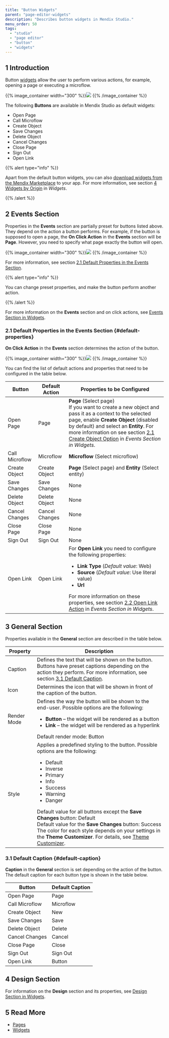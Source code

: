 ```yaml
---
title: "Button Widgets"
parent: "page-editor-widgets"
description: "Describes button widgets in Mendix Studio."
menu_order: 50
tags:
  - "studio"
  - "page editor"
  - "button"
  - "widgets"
---
```


## 1 Introduction

Button [widgets](page-editor-widgets) allow the user to perform various actions, for example, opening a page or executing a microflow.

{{% image_container width="300" %}}![](attachments/page-editor-widgets-buttons/button-widgets.png)
{{% /image_container %}}

The following **Buttons** are available in Mendix Studio as default widgets:

* Open Page
* Call Microflow
* Create Object
* Save Changes
* Delete Object
* Cancel Changes
* Close Page
* Sign Out
* Open Link

{{% alert type="info" %}}

Apart from the default button widgets, you can also [download widgets from the Mendix Marketplace](https://marketplace.mendix.com/) to your app. For more information, see section [4 Widgets by Origin](page-editor-widgets#widgets-by-origin) in *Widgets*.

{{% /alert %}}

## 2 Events Section

Properties in the **Events** section are partially preset for buttons listed above. They depend on the action a button performs. For example, if the button is supposed to open a page, the **On Click Action** in the **Events** section will be **Page**. However, you need to specify what page exactly the button will open.

{{% image_container width="300" %}}![](attachments/page-editor-widgets-buttons/events-section-page-button.png)
{{% /image_container %}}

For more information, see section [2.1 Default Properties in the Events Section](#default-properties).

{{% alert type="info" %}}

You can change preset properties, and make the button perform another action.

{{% /alert %}}

For more information on the **Events** section and on click actions, see [Events Section in Widgets](page-editor-widgets-events-section).

### 2.1 Default Properties in the Events Section {#default-properties}

**On Click Action** in the **Events** section determines the action of the button.

{{% image_container width="300" %}}![](attachments/page-editor-widgets-buttons/events-section.png)
{{% /image_container %}}

You can find the list of default actions and properties that need to be configured in the table below.

| Button         | Default Action | Properties to be Configured                                                                                                                                                                                                                                                                                                                           |
| -------------- | -------------- | ----------------------------------------------------------------------------------------------------------------------------------------------------------------------------------------------------------------------------------------------------------------------------------------------------------------------------------------------------- |
| Open Page      | Page           | **Page** (Select page) <br />If you want to create a new object and pass it as a context to the selected page, enable **Create Object** (disabled by default) and select an **Entity**. For more information on see section [2.1 Create Object Option](page-editor-widgets-events-section#create-object-option) in *Events Section in Widgets*. |
| Call Microflow | Microflow      | **Microflow** (Select microflow)                                                                                                                                                                                                                                                                                                                      |
| Create Object  | Create Object  | **Page** (Select page) and **Entity** (Select entity)                                                                                                                                                                                                                                                                                                 |
| Save Changes   | Save Changes   | None                                                                                                                                                                                                                                                                                                                                                  |
| Delete Object  | Delete Object  | None                                                                                                                                                                                                                                                                                                                                                  |
| Cancel Changes | Cancel Changes | None                                                                                                                                                                                                                                                                                                                                                  |
| Close Page     | Close Page     | None                                                                                                                                                                                                                                                                                                                                                  |
| Sign Out       | Sign Out       | None                                                                                                                                                                                                                                                                                                                                                  |
| Open Link      | Open Link      | For **Open Link** you need to configure the following properties: <ul><li>**Link Type** (*Default value*: Web)</li><li>**Source** (*Default value*: Use literal value)</li><li>**Url**</li></ul> For more information on these properties, see section [2.2 Open Link Action](page-editor-widgets-events-section#open-link-action) in *Events Section in Widgets*.                                                                                           |

## 3 General Section

Properties available in the **General** section are described in the table below.

| Property    | Description                                                                                                                                                                                                                                                                                                                                                                                          |
| ----------- | ---------------------------------------------------------------------------------------------------------------------------------------------------------------------------------------------------------------------------------------------------------------------------------------------------------------------------------------------------------------------------------------------------- |
| Caption     | Defines the text that will be shown on the button. Buttons have preset captions depending on the action they perform. For more information, see section [3.1 Default Caption](#default-caption).                                                                                                                                                                                                     |
| Icon        | Determines the icon that will be shown in front of the caption of the button.                                                                                                                                                                                                                                                                                                                        |
| Render Mode | Defines the way the button will be shown to the end-user. Possible options are the following: <ul><li>**Button** – the widget will be rendered as a button</li><li>**Link** – the widget will be rendered as a hyperlink</li></ul>Default render mode: Button                                                                                                                                                                                                                                                    |
| Style       | Applies a predefined styling to the button. Possible options are the following: <ul><li>Default</li><li>Inverse</li><li>Primary</li><li>Info</li><li>Success</li><li>Warning</li><li>Danger</li></ul>Default value for all buttons except the **Save Changes** button: Default<br />Default value for the **Save Changes** button: Success<br />The color for each style depends on your settings in the **Theme Customizer**. For details, see [Theme Customizer](theme-customizer). |

### 3.1 Default Caption {#default-caption}

**Caption** in the **General** section is set depending on the action of the button. The default caption for each button type is shown in the table below.

| Button         | Default Caption |
| -------------- | --------------- |
| Open Page      | Page            |
| Call Microflow | Microflow       |
| Create Object  | New             |
| Save Changes   | Save            |
| Delete Object  | Delete          |
| Cancel Changes | Cancel          |
| Close Page     | Close           |
| Sign Out       | Sign Out        |
| Open Link      | Button          |

## 4 Design Section

For information on the **Design** section and its properties, see [Design Section in Widgets](page-editor-widgets-design-section).

## 5 Read More

* [Pages](page-editor)
* [Widgets](page-editor-widgets)
